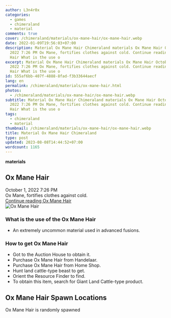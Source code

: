 ```yaml
---
author: L3n4r0x
categories:
  - games
  - chimeraland
  - material
comments: true
cover: /chimeraland/materials/ox-mane-hair/ox-mane-hair.webp
date: 2022-01-09T19:56:03+07:00
description: Material Ox Mane Hair Chimeraland materials Ox Mane Hair October 1,
  2022 7:26 PM Ox Mane, fortifies clothes against cold. Continue reading Ox Mane
  Hair What is the use o
excerpt: Material Ox Mane Hair Chimeraland materials Ox Mane Hair October 1,
  2022 7:26 PM Ox Mane, fortifies clothes against cold. Continue reading Ox Mane
  Hair What is the use o
id: 555af6bb-407f-4888-8fad-f3b33644aecf
lang: en
permalink: /chimeraland/materials/ox-mane-hair.html
photos:
  - /chimeraland/materials/ox-mane-hair/ox-mane-hair.webp
subtitle: Material Ox Mane Hair Chimeraland materials Ox Mane Hair October 1,
  2022 7:26 PM Ox Mane, fortifies clothes against cold. Continue reading Ox Mane
  Hair What is the use o
tags:
  - chimeraland
  - material
thumbnail: /chimeraland/materials/ox-mane-hair/ox-mane-hair.webp
title: Material Ox Mane Hair Chimeraland
type: post
updated: 2023-08-08T14:44:52+07:00
wordcount: 1165
---
```


<link
  rel="stylesheet"
  href="https://rawcdn.githack.com/dimaslanjaka/Web-Manajemen/870a349/css/bootstrap-5-3-0-alpha3-wrapper.css"
/>
<section id="bootstrap-wrapper">
  <div data-bs-theme="dark">
    <div
      class="row g-0 border rounded overflow-hidden flex-md-row mb-4 shadow-sm position-relative bg-dark text-light"
    >
      <div class="col p-4 d-flex flex-column position-static">
        <strong class="d-inline-block mb-2 text-success">materials</strong>
        <h2 class="mb-0">Ox Mane Hair</h2>
        <div class="mb-1 text-muted">October 1, 2022 7:26 PM</div>
        <div class="mb-2 border p-1">
          Ox Mane, fortifies clothes against cold.
        </div>
        <a
          href="/chimeraland/materials/ox-mane-hair.html"
          class="stretched-link d-none text-primary"
          >Continue reading Ox Mane Hair</a
        >
      </div>
      <div class="col-auto d-none d-md-block d-lg-block">
        <img
          src="https://www.webmanajemen.com/chimeraland/materials/ox-mane-hair/ox-mane-hair.webp"
          alt="Ox Mane Hair"
        />
      </div>
    </div>
    <div class="row">
      <div class="col-lg-6 col-12 mb-2">
        <div class="card">
          <div class="card-body">
            <h3 class="card-title">What is the use of the Ox Mane Hair</h3>
            <div class="card-text">
              <ul>
                <li>
                  An extremely uncommon material used in advanced fusions.
                </li>
              </ul>
            </div>
          </div>
        </div>
      </div>
      <div class="col-lg-6 col-12 mb-2">
        <div class="card">
          <div class="card-body">
            <h3 class="card-title">How to get Ox Mane Hair</h3>
            <div class="card-text">
              <ul>
                <li>Got to the Auction House to obtain it.</li>
                <li>Purchase Ox Mane Hair from Handelaar.</li>
                <li>Purchase Ox Mane Hair from Home Shop.</li>
                <li>Hunt land cattle-type beast to get.</li>
                <li>Orient the Resource Finder to find.</li>
                <li>
                  To obtain this item, search for Giant Land Cattle-type
                  product.
                </li>
              </ul>
            </div>
          </div>
        </div>
      </div>
      <div class="col-12 mb-2">
        <h2>Ox Mane Hair Spawn Locations</h2>
        <p>Ox Mane Hair is randomly spawned</p>
      </div>
    </div>
  </div>
</section>